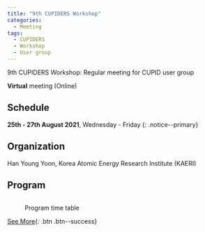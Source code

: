 ```yaml
---
title: "9th CUPIDERS Workshop"
categories:
  - Meeting
tags:
  - CUPIDERS
  - Workshop
  - User group
---
```


9th CUPIDERS Workshop: Regular meeting for CUPID user group

**Virtual** meeting (Online)

## Schedule

**25th - 27th August 2021**, Wednesday - Friday 
{: .notice--primary}

## Organization

Han Young Yoon, Korea Atomic Energy Research Institute (KAERI)

## Program

<figure style="width: 900px" class="align-center">
  <img src="{{ site.url }}{{ site.baseurl }}/assets/images/20220817_cupiders10_1.PNG" alt="">
</figure> 

<figure style="width: 900px" class="align-center">
  <img src="{{ site.url }}{{ site.baseurl }}/assets/images/20220817_cupiders10_2.PNG" alt="">
  <figcaption>Program time table</figcaption>
</figure> 


[See More]("https://app.azavista.com/w/event/606cc03e34677f00116965dd/?page_id=606cc112ba269400118f93b7"){: .btn .btn--success}

